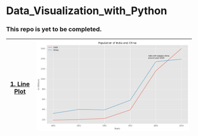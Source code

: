 # Data_Visualization_with_Python

### This repo is yet to be completed.

| <h3><a href="https://github.com/Tarun-Kamboj/Data_Visualization_with_Python/tree/master/Line%20Plot">1. Line Plot</a></h3> | <img src="Line%20Plot/img.png"> |
|---|---|
